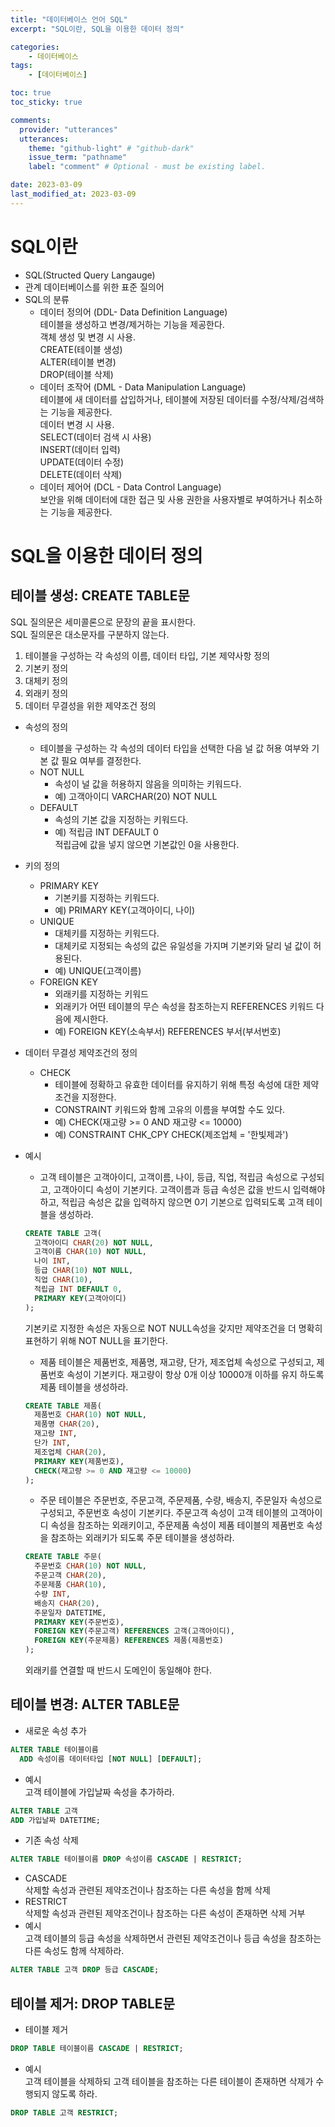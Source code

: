 ```yaml
---
title: "데이터베이스 언어 SQL"
excerpt: "SQL이란, SQL을 이용한 데이터 정의"

categories:
    - 데이터베이스
tags:
    - [데이터베이스]

toc: true
toc_sticky: true

comments:
  provider: "utterances"
  utterances:
    theme: "github-light" # "github-dark"
    issue_term: "pathname"
    label: "comment" # Optional - must be existing label.

date: 2023-03-09
last_modified_at: 2023-03-09
---
```

# SQL이란
- SQL(Structed Query Langauge)
- 관계 데이터베이스를 위한 표준 질의어  
- SQL의 분류  
  - 데이터 정의어 (DDL- Data Definition Language)  
  테이블을 생성하고 변경/제거하는 기능을 제공한다.  
  객체 생성 및 변경 시 사용.  
  CREATE(테이블 생성)  
  ALTER(테이블 변경)  
  DROP(테이블 삭제)  
  - 데이터 조작어 (DML - Data Manipulation Language)  
  테이블에 새 데이터를 삽입하거나, 테이블에 저장된 데이터를 수정/삭제/검색하는 기능을 제공한다.  
  데이터 변경 시 사용.  
  SELECT(데이터 검색 시 사용)  
  INSERT(데이터 입력)  
  UPDATE(데이터 수정)  
  DELETE(데이터 삭제)  
  - 데이터 제어어 (DCL - Data Control Language)  
  보안을 위해 데이터에 대한 접근 및 사용 권한을 사용자별로 부여하거나 취소하는 기능을 제공한다.  

# SQL을 이용한 데이터 정의  
## 테이블 생성: CREATE TABLE문  
SQL 질의문은 세미콜론으로 문장의 끝을 표시한다.  
SQL 질의문은 대소문자를 구분하지 않는다.  

1. 테이블을 구성하는 각 속성의 이름, 데이터 타입, 기본 제약사항 정의  
2. 기본키 정의  
3. 대체키 정의  
4. 외래키 정의  
5. 데이터 무결성을 위한 제약조건 정의  

- 속성의 정의  
  - 테이블을 구성하는 각 속성의 데이터 타입을 선택한 다음 널 값 허용 여부와 기본 값 필요 여부를 결정한다.  
  - NOT NULL  
    - 속성이 널 값을 허용하지 않음을 의미하는 키워드다.  
    - 예) 고객아이디 VARCHAR(20) NOT NULL  
  - DEFAULT  
    - 속성의 기본 값을 지정하는 키워드다.  
    - 예) 적립금 INT DEFAULT 0  
    적립금에 값을 넣지 않으면 기본값인 0을 사용한다.  

- 키의 정의  
  - PRIMARY KEY  
    - 기본키를 지정하는 키워드다.  
    - 예) PRIMARY KEY(고객아이디, 나이)  
  - UNIQUE  
    - 대체키를 지정하는 키워드다.  
    - 대체키로 지정되는 속성의 값은 유일성을 가지며 기본키와 달리 널 값이 허용된다.  
    - 예) UNIQUE(고객이름)  
  - FOREIGN KEY   
    - 외래키를 지정하는 키워드  
    - 외래키가 어떤 테이블의 무슨 속성을 참조하는지 REFERENCES 키워드 다음에 제시한다.  
    - 예) FOREIGN KEY(소속부서) REFERENCES 부서(부서번호)  

- 데이터 무결성 제약조건의 정의  
  - CHECK  
    - 테이블에 정확하고 유효한 데이터를 유지하기 위해 특정 속성에 대한 제약조건을 지정한다.  
    - CONSTRAINT 키워드와 함께 고유의 이름을 부여할 수도 있다.  
    - 예) CHECK(재고량 >= 0 AND 재고량 <= 10000)  
    - 예) CONSTRAINT CHK_CPY CHECK(제조업체 = '한빛제과')  

- 예시  
  - 고객 테이블은 고객아이디, 고객이름, 나이, 등급, 직업, 적립금 속성으로 구성되고, 고객아이디 속성이 기본키다. 고객이름과 등급 속성은 값을 반드시 입력해야 하고, 적립금 속성은 값을 입력하지 않으면 0기 기본으로 입력되도록 고객 테이블을 생성하라.  
  ```sql
  CREATE TABLE 고객(  
    고객아이디 CHAR(20) NOT NULL,
    고객이름 CHAR(10) NOT NULL,
    나이 INT,
    등급 CHAR(10) NOT NULL,
    직업 CHAR(10),
    적립금 INT DEFAULT 0,
    PRIMARY KEY(고객아이디)
  );  
  ```
  기본키로 지정한 속성은 자동으로 NOT NULL속성을 갖지만 제약조건을 더 명확히 표현하기 위해 NOT NULL을 표기한다.  

  - 제품 테이블은 제품번호, 제품명, 재고량, 단가, 제조업체 속성으로 구성되고, 제품번호 속성이 기본키다. 재고량이 항상 0개 이상 10000개 이하를 유지 하도록 제품 테이블을 생성하라.  
  ```sql
  CREATE TABLE 제품(
    제품번호 CHAR(10) NOT NULL,
    제품명 CHAR(20),
    재고량 INT,
    단가 INT,
    제조업체 CHAR(20),
    PRIMARY KEY(제품번호),
    CHECK(재고량 >= 0 AND 재고량 <= 10000)
  );
  ```

  - 주문 테이블은 주문번호, 주문고객, 주문제품, 수량, 배송지, 주문일자 속성으로 구성되고, 주문번호 속성이 기본키다. 주문고객 속성이 고객 테이블의 고객아이디 속성을 참조하는 외래키이고, 주문제품 속성이 제품 테이블의 제품번호 속성을 참조하는 외래키가 되도록 주문 테이블을 생성하라.  
  ```sql
  CREATE TABLE 주문(
    주문번호 CHAR(10) NOT NULL,
    주문고객 CHAR(20),
    주문제품 CHAR(10),
    수량 INT,
    배송지 CHAR(20),
    주문일자 DATETIME,
    PRIMARY KEY(주문번호),
    FOREIGN KEY(주문고객) REFERENCES 고객(고객아이디),
    FOREIGN KEY(주문제품) REFERENCES 제품(제품번호)
  );
  ```
  외래키를 연결할 때 반드시 도메인이 동일해야 한다.  

## 테이블 변경: ALTER TABLE문  
- 새로운 속성 추가  
```sql
ALTER TABLE 테이블이름
  ADD 속성이름 데이터타입 [NOT NULL] [DEFAULT];
```
  - 예시  
  고객 테이블에 가입날짜 속성을 추가하라.  
  ```sql
  ALTER TABLE 고객
  ADD 가입날짜 DATETIME;
  ```

- 기존 속성 삭제  
```sql
ALTER TABLE 테이블이름 DROP 속성이름 CASCADE | RESTRICT;
```
  - CASCADE  
  삭제할 속성과 관련된 제약조건이나 참조하는 다른 속성을 함께 삭제  
  - RESTRICT  
  삭제할 속성과 관련된 제약조건이나 참조하는 다른 속성이 존재하면 삭제 거부  
  - 예시  
  고객 테이블의 등급 속성을 삭제하면서 관련된 제약조건이나 등급 속성을 참조하는 다른 속성도 함께 삭제하라.  
  ```sql
  ALTER TABLE 고객 DROP 등급 CASCADE;
  ```

## 테이블 제거: DROP TABLE문  
- 테이블 제거  
```sql
DROP TABLE 테이블이름 CASCADE | RESTRICT;
```
  - 예시  
  고객 테이블을 삭제하되 고객 테이블을 참조하는 다른 테이블이 존재하면 삭제가 수행되지 않도록 하라.  
  ```sql
  DROP TABLE 고객 RESTRICT;
  ```

